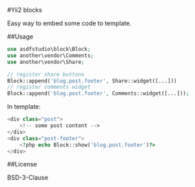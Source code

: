 #Yii2 blocks

Easy way to embed some code to template.

##Usage

```php
use asdfstudio\block\Block;
use another\vendor\Comments;
use another\vendor\Share;

// register share buttons
Block::append('blog.post.footer', Share::widget([...]))
// register comments widget
Block::append('blog.post.footer', Comments::widget([...]));
```

In template:

```php
<div class="post">
    <!-- some post content -->
</div>
<div class="post-footer">
    <?php echo Block::show('blog.post.footer')?>
</div>
```

##License

BSD-3-Clause
